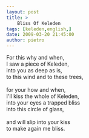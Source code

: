 ```yaml
---
layout: post
title: >
    Bliss Of Keleden
tags: [keleden,english,]
date: 2009-03-20 21:45:00
author: pietro
---
```

For this why and when,<br/>I saw a piece of Keleden,<br/>into you as deep as is,<br/>to this wind and to these trees,<br/><br/>for your how and when,<br/>I'll kiss the whole of Keleden,<br/>into your eyes a trapped bliss<br/>into this circle of glass,<br/><br/>and will slip into your kiss<br/>to make again me bliss.
